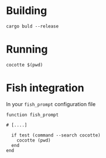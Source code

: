 # Building

```shell
cargo buld --release
```

# Running

```shell
cocotte $(pwd)
```

# Fish integration

In your `fish_prompt` configuration file

```shell
function fish_prompt

# [....]

  if test (command --search cocotte)
    cocotte (pwd)
  end
end
```
